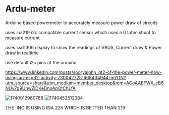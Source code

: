 # Ardu-meter
Arduino based powermeter to accurately measure power draw of circuits 

uses ina219 i2c compatible current sensor which uses a 0.1ohm shunt to measure current 

uses ssd1306 display to show the readings of VBUS, Current draw & Power draw in realtime 

use default i2c pins of the arduino 




https://www.linkedin.com/posts/sooryajohn_pt2-of-the-power-meter-now-using-an-esp32-activity-7300427251668434944-mYGN?utm_source=share&utm_medium=member_desktop&rcm=ACoAAEFWX_cB6NUy7g9UnwZiDKeDnoApQtChLfA




![1740912960768](https://github.com/user-attachments/assets/a5b532ed-4ee5-42ea-b846-1b673e6fc9da)
![1740452512384](https://github.com/user-attachments/assets/ac38430c-6a8c-4615-955a-afeba3d3275d)




THE .INO IS USING INA 226 WHICH IS BETTER THAN 219
